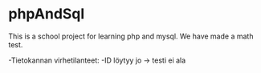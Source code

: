 # phpAndSql

This is a school project for learning php and mysql. We have made a math test.


-Tietokannan virhetilanteet: 
  -ID löytyy jo -> testi ei ala
  
